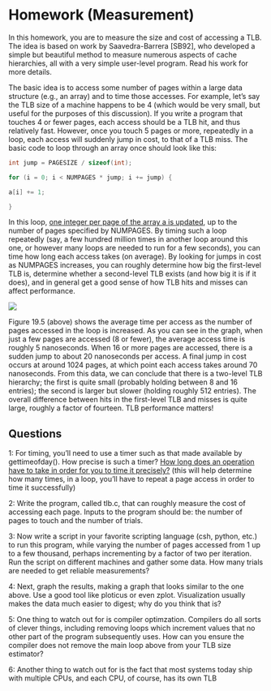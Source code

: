 # Homework (Measurement) 

In this homework, you are to measure the size and cost of accessing a TLB. The idea is based on work by Saavedra-Barrera [SB92], who developed a simple but beautiful method to measure numerous aspects of cache hierarchies, all with a very simple user-level program. Read his work for more details. 

The basic idea is to access some number of pages within a large data structure (e.g., an array) and to time those accesses. For example, let’s say the TLB size of a machine happens to be 4 (which would be very small, but useful for the purposes of this discussion). If you write a program that touches 4 or fewer pages, each access should be a TLB hit, and thus relatively fast. However, once you touch 5 pages or more, repeatedly in a loop, each access will suddenly jump in cost, to that of a TLB miss. The basic code to loop through an array once should look like this: 

```c
int jump = PAGESIZE / sizeof(int); 

for (i = 0; i < NUMPAGES * jump; i += jump) { 

a[i] += 1; 

} 
```

In this loop, <u>one integer per page of the array a is updated</u>, up to the number of pages specified by NUMPAGES. By timing such a loop repeatedly (say, a few hundred million times in another loop around this one, or however many loops are needed to run for a few seconds), you can time how long each access takes (on average). By looking for jumps in cost as NUMPAGES increases, you can roughly determine how big the first-level TLB is, determine whether a second-level TLB exists (and how big it is if it does), and in general get a good sense of how TLB hits and misses can affect performance. 

![](\F19_5.jpg)

Figure 19.5 (above) shows the average time per access as the number of pages accessed in the loop is increased. As you can see in the graph, when just a few pages are accessed (8 or fewer), the average access time is roughly 5 nanoseconds. When 16 or more pages are accessed, there is a sudden jump to about 20 nanoseconds per access. A final jump in cost occurs at around 1024 pages, at which point each access takes around 70 nanoseconds. From this data, we can conclude that there is a two-level TLB hierarchy; the first is quite small (probably holding between 8 and 16 entries); the second is larger but slower (holding roughly 512 entries). The overall difference between hits in the first-level TLB and misses is quite large, roughly a factor of fourteen. TLB performance matters!



## Questions

1: For timing, you’ll need to use a timer such as that made available by gettimeofday(). How precise is such a timer? <u>How long does an operation have to take in order for you to time it precisely?</u> (this will help determine how many times, in a loop, you’ll have to repeat a page access in order to time it successfully) 

2: Write the program, called tlb.c, that can roughly measure the cost of accessing each page. Inputs to the program should be: the number of pages to touch and the number of trials. 

3: Now write a script in your favorite scripting language (csh, python, etc.) to run this program, while varying the number of pages accessed from 1 up to a few thousand, perhaps incrementing by a factor of two per iteration. Run the script on different machines and gather some data. How many trials are needed to get reliable measurements? 

4: Next, graph the results, making a graph that looks similar to the one above. Use a good tool like ploticus or even zplot. Visualization usually makes the data much easier to digest; why do you think that is? 

5: One thing to watch out for is compiler optimzation. Compilers do all sorts of clever things, including removing loops which increment values that no other part of the program subsequently uses. How can you ensure the compiler does not remove the main loop above from your TLB size estimator? 

6: Another thing to watch out for is the fact that most systems today ship with multiple CPUs, and each CPU, of course, has its own TLB